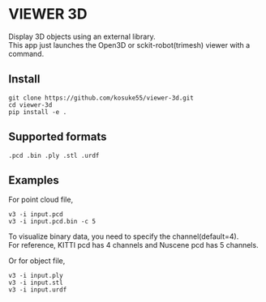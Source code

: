 # VIEWER 3D

Display 3D objects using an external library.  
This app just launches the Open3D or sckit-robot(trimesh) viewer with a command.  

## Install

```
git clone https://github.com/kosuke55/viewer-3d.git  
cd viewer-3d  
pip install -e .  
```

## Supported formats  
`.pcd .bin .ply .stl .urdf`  

## Examples
For point cloud file,  
```
v3 -i input.pcd  
v3 -i input.pcd.bin -c 5  
```

To visualize binary data, you need to specify the channel(default=4).  
For reference, KITTI pcd has 4 channels and Nuscene pcd has 5 channels.  

Or for object file,  
```
v3 -i input.ply  
v3 -i input.stl  
v3 -i input.urdf  
```
